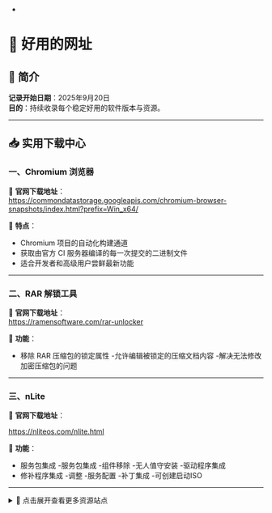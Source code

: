 -
# 🧪 好用的网址

## 📅 简介

**记录开始日期**：2025年9月20日  
**目的**：持续收录每个稳定好用的软件版本与资源。

---

## 📥 实用下载中心

### 一、Chromium 浏览器

🔗 **官网下载地址**：  
https://commondatastorage.googleapis.com/chromium-browser-snapshots/index.html?prefix=Win_x64/

📌 **特点**：  
- Chromium 项目的自动化构建通道  
- 获取由官方 CI 服务器编译的每一次提交的二进制文件  
- 适合开发者和高级用户尝鲜最新功能

---

### 二、RAR 解锁工具

🔗 **官网下载地址**：  
https://ramensoftware.com/rar-unlocker

📌 **功能**：  
- 移除 RAR 压缩包的锁定属性
-允许编辑被锁定的压缩文档内容
-解决无法修改加密压缩包的问题

---

### 三、nLite

🔗 **官网下载地址**：  

https://nliteos.com/nlite.html

📌 **功能**：  
- 服务包集成
-服务包集成
-组件移除
-无人值守安装
-驱动程序集成
- 修补程序集成
-调整
-服务配置
-补丁集成
-可创建启动ISO

---

<details>
<summary>📂 点击展开查看更多资源站点</summary>

<br>

**未来添加更多内容**
### 四、

🔗 **官网下载地址**：  

📌 **功能**：  
- 

---

</details>
